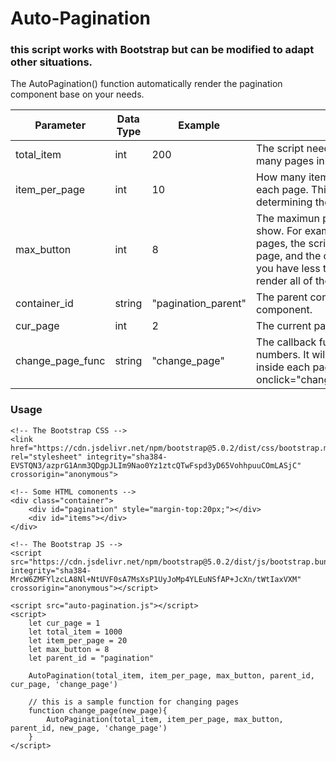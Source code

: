# Auto-Pagination

### this script works with Bootstrap but can be modified to adapt other situations.
The AutoPagination() function automatically render the pagination component base on your needs.

| Parameter        	| Data Type 	| Example             	| Description                                                                                                                                                                                                                                              	|
|------------------	|-----------	|---------------------	|----------------------------------------------------------------------------------------------------------------------------------------------------------------------------------------------------------------------------------------------------------	|
| total_item       	| int       	| 200                 	| The script needs this value to determine how many pages in total.                                                                                                                                                                                        	|
| item_per_page    	| int       	| 10                  	| How many items do you want to display for each page. This value is only used for determining the total page number.                                                                                                                                      	|
| max_button       	| int       	| 8                   	| The maximun pagination button you want to show. For example, if you have more than 8 pages, the script will only render the first, last page, and the current page and its neighbors. If you have less than 8 pages, the script will render all of them. 	|
| container_id     	| string    	| "pagination_parent" 	| The parent container id for the pagination component.                                                                                                                                                                                                    	|
| cur_page         	| int       	| 2                   	| The current page number.                                                                                                                                                                                                                                 	|
| change_page_func 	| string    	| "change_page"       	| The callback function for clicking the page numbers. It will be used as an onclick attribute inside each page button. Example: onclick="change_page(page_number_integer)"                                                                                	|

### Usage

```
<!-- The Bootstrap CSS -->
<link href="https://cdn.jsdelivr.net/npm/bootstrap@5.0.2/dist/css/bootstrap.min.css" rel="stylesheet" integrity="sha384-EVSTQN3/azprG1Anm3QDgpJLIm9Nao0Yz1ztcQTwFspd3yD65VohhpuuCOmLASjC" crossorigin="anonymous">

<!-- Some HTML comonents -->
<div class="container">
    <div id="pagination" style="margin-top:20px;"></div>
    <div id="items"></div>
</div>

<!-- The Bootstrap JS -->
<script src="https://cdn.jsdelivr.net/npm/bootstrap@5.0.2/dist/js/bootstrap.bundle.min.js" integrity="sha384-MrcW6ZMFYlzcLA8Nl+NtUVF0sA7MsXsP1UyJoMp4YLEuNSfAP+JcXn/tWtIaxVXM" crossorigin="anonymous"></script>

<script src="auto-pagination.js"></script>
<script>
    let cur_page = 1
    let total_item = 1000
    let item_per_page = 20
    let max_button = 8
    let parent_id = "pagination"

    AutoPagination(total_item, item_per_page, max_button, parent_id, cur_page, 'change_page')

    // this is a sample function for changing pages
    function change_page(new_page){
        AutoPagination(total_item, item_per_page, max_button, parent_id, new_page, 'change_page')
    }
</script>
```
